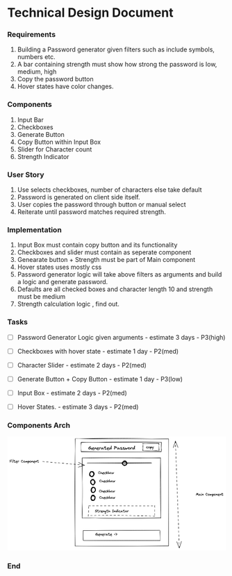 # Technical Design Document


### Requirements

1. Building a Password generator given filters such as include symbols, numbers etc.
2. A bar containing strength must show how strong the password is low, medium, high
3. Copy the password button
4. Hover states have color changes.


### Components

1. Input Bar
2. Checkboxes 
3. Generate Button
4. Copy Button within Input Box
5. Slider for Character count
6. Strength Indicator 


### User Story

1. Use selects checkboxes, number of characters else take default
2. Password is generated on client side itself.
3. User copies the password through button or manual select
4. Reiterate until password matches required strength.


### Implementation

1. Input Box must contain copy button and its functionality
2. Checkboxes and slider must contain as seperate component
3. Genearate button + Strength must be part of Main component
4. Hover states uses mostly css
5. Password generator logic will take above filters as arguments and build a logic and generate password.
6. Defaults are all checked boxes and character length 10 and strength must be medium
7. Strength calculation logic , find out.


### Tasks

- [ ] Password Generator Logic given arguments - estimate 3 days - P3(high)
- [ ] Checkboxes with hover state - estimate 1 day - P2(med)
- [ ] Character Slider  - estimate 2 days - P2(med)
- [ ] Generate Button + Copy Button - estimate 1 day - P3(low)
- [ ] Input Box - estimate 2 days - P2(med)
- [ ] Hover States. - estimate 3 days - P2(med)


### Components Arch

![](docs/components.png?version%3D1662362739808)

### End
